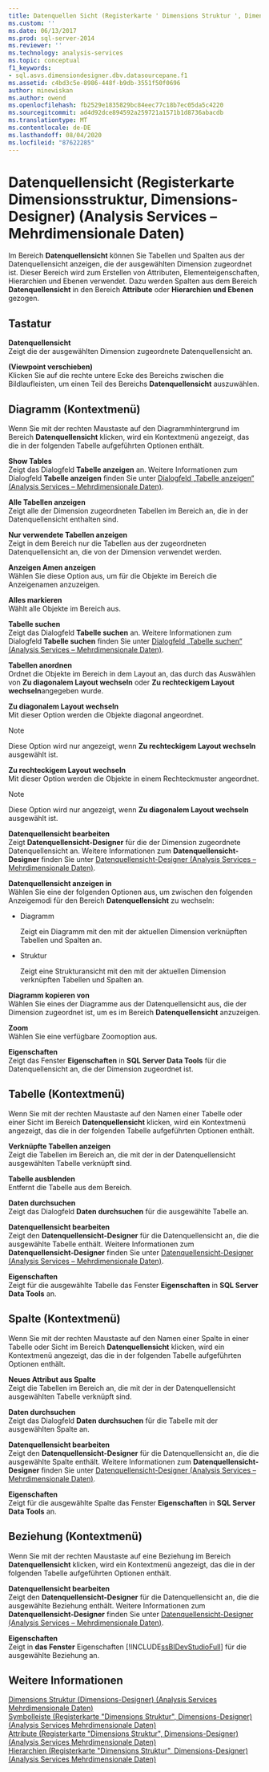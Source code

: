 ```yaml
---
title: Datenquellen Sicht (Registerkarte ' Dimensions Struktur ', Dimensions-Designer) (Analysis Services-Mehrdimensionale Daten) | Microsoft-Dokumentation
ms.custom: ''
ms.date: 06/13/2017
ms.prod: sql-server-2014
ms.reviewer: ''
ms.technology: analysis-services
ms.topic: conceptual
f1_keywords:
- sql.asvs.dimensiondesigner.dbv.datasourcepane.f1
ms.assetid: c4bd3c5e-8986-448f-b9db-3551f50f0696
author: minewiskan
ms.author: owend
ms.openlocfilehash: fb2529e1835829bc84eec77c18b7ec05da5c4220
ms.sourcegitcommit: ad4d92dce894592a259721a1571b1d8736abacdb
ms.translationtype: MT
ms.contentlocale: de-DE
ms.lasthandoff: 08/04/2020
ms.locfileid: "87622285"
---
```

# <a name="data-source-view-dimension-structure-tab-dimension-designer-analysis-services---multidimensional-data"></a>Datenquellensicht (Registerkarte Dimensionsstruktur, Dimensions-Designer) (Analysis Services – Mehrdimensionale Daten)
  Im Bereich **Datenquellensicht** können Sie Tabellen und Spalten aus der Datenquellensicht anzeigen, die der ausgewählten Dimension zugeordnet ist. Dieser Bereich wird zum Erstellen von Attributen, Elementeigenschaften, Hierarchien und Ebenen verwendet. Dazu werden Spalten aus dem Bereich **Datenquellensicht** in den Bereich **Attribute** oder **Hierarchien und Ebenen** gezogen.  
  
## <a name="options"></a>Tastatur  
 **Datenquellensicht**  
 Zeigt die der ausgewählten Dimension zugeordnete Datenquellensicht an.  
  
 **(Viewpoint verschieben)**  
 Klicken Sie auf die rechte untere Ecke des Bereichs zwischen die Bildlaufleisten, um einen Teil des Bereichs **Datenquellensicht** auszuwählen.  
  
## <a name="diagram-context-menu"></a>Diagramm (Kontextmenü)  
 Wenn Sie mit der rechten Maustaste auf den Diagrammhintergrund im Bereich **Datenquellensicht** klicken, wird ein Kontextmenü angezeigt, das die in der folgenden Tabelle aufgeführten Optionen enthält.  
  
 **Show Tables**  
 Zeigt das Dialogfeld **Tabelle anzeigen** an. Weitere Informationen zum Dialogfeld **Tabelle anzeigen** finden Sie unter [Dialogfeld „Tabelle anzeigen“ &#40;Analysis Services – Mehrdimensionale Daten&#41;](show-table-dialog-box-analysis-services-multidimensional-data.md).  
  
 **Alle Tabellen anzeigen**  
 Zeigt alle der Dimension zugeordneten Tabellen im Bereich an, die in der Datenquellensicht enthalten sind.  
  
 **Nur verwendete Tabellen anzeigen**  
 Zeigt in dem Bereich nur die Tabellen aus der zugeordneten Datenquellensicht an, die von der Dimension verwendet werden.  
  
 **Anzeigen Amen anzeigen**  
 Wählen Sie diese Option aus, um für die Objekte im Bereich die Anzeigenamen anzuzeigen.  
  
 **Alles markieren**  
 Wählt alle Objekte im Bereich aus.  
  
 **Tabelle suchen**  
 Zeigt das Dialogfeld **Tabelle suchen** an. Weitere Informationen zum Dialogfeld **Tabelle suchen** finden Sie unter [Dialogfeld „Tabelle suchen“ &#40;Analysis Services – Mehrdimensionale Daten&#41;](find-table-dialog-box-analysis-services-multidimensional-data.md).  
  
 **Tabellen anordnen**  
 Ordnet die Objekte im Bereich in dem Layout an, das durch das Auswählen von **Zu diagonalem Layout wechseln** oder **Zu rechteckigem Layout wechseln**angegeben wurde.  
  
 **Zu diagonalem Layout wechseln**  
 Mit dieser Option werden die Objekte diagonal angeordnet.  
  
> [!NOTE]  
>  Diese Option wird nur angezeigt, wenn **Zu rechteckigem Layout wechseln** ausgewählt ist.  
  
 **Zu rechteckigem Layout wechseln**  
 Mit dieser Option werden die Objekte in einem Rechteckmuster angeordnet.  
  
> [!NOTE]  
>  Diese Option wird nur angezeigt, wenn **Zu diagonalem Layout wechseln** ausgewählt ist.  
  
 **Datenquellensicht bearbeiten**  
 Zeigt **Datenquellensicht-Designer** für die der Dimension zugeordnete Datenquellensicht an. Weitere Informationen zum **Datenquellensicht-Designer** finden Sie unter [Datenquellensicht-Designer &#40;Analysis Services – Mehrdimensionale Daten&#41;](data-source-view-designer-analysis-services-multidimensional-data.md).  
  
 **Datenquellensicht anzeigen in**  
 Wählen Sie eine der folgenden Optionen aus, um zwischen den folgenden Anzeigemodi für den Bereich **Datenquellensicht** zu wechseln:  
  
-   Diagramm  
  
     Zeigt ein Diagramm mit den mit der aktuellen Dimension verknüpften Tabellen und Spalten an.  
  
-   Struktur  
  
     Zeigt eine Strukturansicht mit den mit der aktuellen Dimension verknüpften Tabellen und Spalten an.  
  
 **Diagramm kopieren von**  
 Wählen Sie eines der Diagramme aus der Datenquellensicht aus, die der Dimension zugeordnet ist, um es im Bereich **Datenquellensicht** anzuzeigen.  
  
 **Zoom**  
 Wählen Sie eine verfügbare Zoomoption aus.  
  
 **Eigenschaften**  
 Zeigt das Fenster **Eigenschaften** in **SQL Server Data Tools** für die Datenquellensicht an, die der Dimension zugeordnet ist.  
  
## <a name="table-context-menu"></a>Tabelle (Kontextmenü)  
 Wenn Sie mit der rechten Maustaste auf den Namen einer Tabelle oder einer Sicht im Bereich **Datenquellensicht** klicken, wird ein Kontextmenü angezeigt, das die in der folgenden Tabelle aufgeführten Optionen enthält.  
  
 **Verknüpfte Tabellen anzeigen**  
 Zeigt die Tabellen im Bereich an, die mit der in der Datenquellensicht ausgewählten Tabelle verknüpft sind.  
  
 **Tabelle ausblenden**  
 Entfernt die Tabelle aus dem Bereich.  
  
 **Daten durchsuchen**  
 Zeigt das Dialogfeld **Daten durchsuchen** für die ausgewählte Tabelle an.  
  
 **Datenquellensicht bearbeiten**  
 Zeigt den **Datenquellensicht-Designer** für die Datenquellensicht an, die die ausgewählte Tabelle enthält. Weitere Informationen zum **Datenquellensicht-Designer** finden Sie unter [Datenquellensicht-Designer &#40;Analysis Services – Mehrdimensionale Daten&#41;](data-source-view-designer-analysis-services-multidimensional-data.md).  
  
 **Eigenschaften**  
 Zeigt für die ausgewählte Tabelle das Fenster **Eigenschaften** in **SQL Server Data Tools** an.  
  
## <a name="column-context-menu"></a>Spalte (Kontextmenü)  
 Wenn Sie mit der rechten Maustaste auf den Namen einer Spalte in einer Tabelle oder Sicht im Bereich **Datenquellensicht** klicken, wird ein Kontextmenü angezeigt, das die in der folgenden Tabelle aufgeführten Optionen enthält.  
  
 **Neues Attribut aus Spalte**  
 Zeigt die Tabellen im Bereich an, die mit der in der Datenquellensicht ausgewählten Tabelle verknüpft sind.  
  
 **Daten durchsuchen**  
 Zeigt das Dialogfeld **Daten durchsuchen** für die Tabelle mit der ausgewählten Spalte an.  
  
 **Datenquellensicht bearbeiten**  
 Zeigt den **Datenquellensicht-Designer** für die Datenquellensicht an, die die ausgewählte Spalte enthält. Weitere Informationen zum **Datenquellensicht-Designer** finden Sie unter [Datenquellensicht-Designer &#40;Analysis Services – Mehrdimensionale Daten&#41;](data-source-view-designer-analysis-services-multidimensional-data.md).  
  
 **Eigenschaften**  
 Zeigt für die ausgewählte Spalte das Fenster **Eigenschaften** in **SQL Server Data Tools** an.  
  
## <a name="relationship-context-menu"></a>Beziehung (Kontextmenü)  
 Wenn Sie mit der rechten Maustaste auf eine Beziehung im Bereich **Datenquellensicht** klicken, wird ein Kontextmenü angezeigt, das die in der folgenden Tabelle aufgeführten Optionen enthält.  
  
 **Datenquellensicht bearbeiten**  
 Zeigt den **Datenquellensicht-Designer** für die Datenquellensicht an, die die ausgewählte Beziehung enthält. Weitere Informationen zum **Datenquellensicht-Designer** finden Sie unter [Datenquellensicht-Designer &#40;Analysis Services – Mehrdimensionale Daten&#41;](data-source-view-designer-analysis-services-multidimensional-data.md).  
  
 **Eigenschaften**  
 Zeigt in **das Fenster** Eigenschaften [!INCLUDE[ssBIDevStudioFull](../includes/ssbidevstudiofull-md.md)] für die ausgewählte Beziehung an.  
  
## <a name="see-also"></a>Weitere Informationen  
 [Dimensions Struktur &#40;Dimensions-Designer&#41; &#40;Analysis Services Mehrdimensionale Daten&#41;](dimension-structure-dimension-designer-analysis-services-multidimensional-data.md)   
 [Symbolleiste &#40;Registerkarte "Dimensions Struktur", Dimensions-Designer&#41; &#40;Analysis Services Mehrdimensionale Daten&#41;](toolbar-dimension-structure-designer-analysis-services-multidimensional-data.md)   
 [Attribute &#40;Registerkarte "Dimensions Struktur", Dimensions-Designer&#41; &#40;Analysis Services Mehrdimensionale Daten&#41;](attributes-dimension-designer-analysis-services-multidimensional-data.md)   
 [Hierarchien &#40;Registerkarte "Dimensions Struktur", Dimensions-Designer&#41; &#40;Analysis Services Mehrdimensionale Daten&#41;](hierarchies-dimension-designer-analysis-services-multidimensional-data.md)  
  
  
